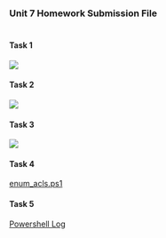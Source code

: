 ### Unit 7 Homework Submission File
#
#### Task 1
![](https://github.com/spodw/bootcamp-homework/blob/5bf764d058d9ded79a19c3fbbe49f541799f4a78/unit-07/.img/task_1_screenshot.png)

#### Task 2
![](https://github.com/spodw/bootcamp-homework/blob/5bf764d058d9ded79a19c3fbbe49f541799f4a78/unit-07/.img/task_2_screenshot.png)

#### Task 3
![](https://github.com/spodw/bootcamp-homework/blob/5bf764d058d9ded79a19c3fbbe49f541799f4a78/unit-07/.img/task_3_screenshot.png)

#### Task 4
[enum_acls.ps1](https://github.com/spodw/bootcamp-homework/blob/5bf764d058d9ded79a19c3fbbe49f541799f4a78/unit-07/enum_acls.ps1)

#### Task 5
[Powershell Log](https://github.com/spodw/bootcamp-homework/blob/5bf764d058d9ded79a19c3fbbe49f541799f4a78/unit-07/PowerShell_transcript.DESKTOP-SITPOTH.P_bP+6_D.20220216211946.txt)

